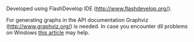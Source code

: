 Developed using FlashDevelop IDE (<a href="http://www.flashdevelop.org/">http://www.flashdevelop.org/</a>).

For generating graphs in the API documentation Graphviz (<a href="http://www.graphviz.org/">http://www.graphviz.org/</a>) is needed.
In case you encounter dll problems on Windows <a href="http://superuser.com/questions/539923/graphviz-installation-does-not-work-dll-errors">this article</a> may help.
